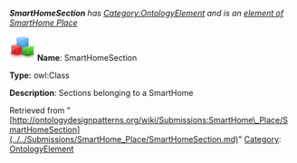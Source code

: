 ___SmartHomeSection__ has [Category:OntologyElement](../../Category/OntologyElement.md "Category:OntologyElement") and is an [element of](../../Property/ElementOf.md "Property:ElementOf") [SmartHome Place](../../Submissions/SmartHome_Place.md "Submissions:SmartHome Place")_


  




[![Class](../../images/thumb/2/27/Class.gif/45px-Class.gif)](../../Image/Class.gif.md "Class")
__Name__: SmartHomeSection 


__Type:__ owl:Class 


__Description__: Sections belonging to a SmartHome 





Retrieved from "[http://ontologydesignpatterns.org/wiki/Submissions:SmartHome\_Place/SmartHomeSection](../../Submissions/SmartHome_Place/SmartHomeSection.md)"
 [Category](http://ontologydesignpatterns.org/wiki/Special:Categories "Special:Categories"): [OntologyElement](../../Category/OntologyElement.md "Category:OntologyElement")